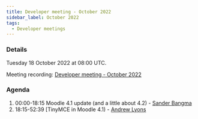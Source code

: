 ```yaml
---
title: Developer meeting - October 2022
sidebar_label: October 2022
tags:
  - Developer meetings
---
```


### Details

Tuesday 18 October 2022 at 08:00 UTC.

Meeting recording: [Developer meeting - October 2022](https://moodle.org/mod/bigbluebuttonbn/bbb_view.php?action=play&bn=1&rid=21&rtype=video)

### Agenda

1. 00:00-18:15 Moodle 4.1 update (and a little about 4.2)  - [Sander Bangma](https://moodle.org/user/view.php?id=2356736&course=5)
2. 18:15-52:39 [TinyMCE in Moodle 4.1) - [Andrew Lyons](https://github.com/andrewnicols)
